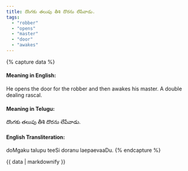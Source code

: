 ```yaml
---
title: దొంగకు తలుపు తీశి దొరను లేపేవాడు.
tags:
  - "robber"
  - "opens"
  - "master"
  - "door"
  - "awakes"
---
```


{% capture data %}
#### Meaning in English:
He opens the door for the robber and then awakes his master.
A double dealing rascal.

#### Meaning in Telugu:
దొంగకు తలుపు తీశి దొరను లేపేవాడు.

#### English Transliteration:
doMgaku talupu teeSi doranu laepaevaaDu.
{% endcapture %}

<div class="notice">{{ data | markdownify }}</div>

